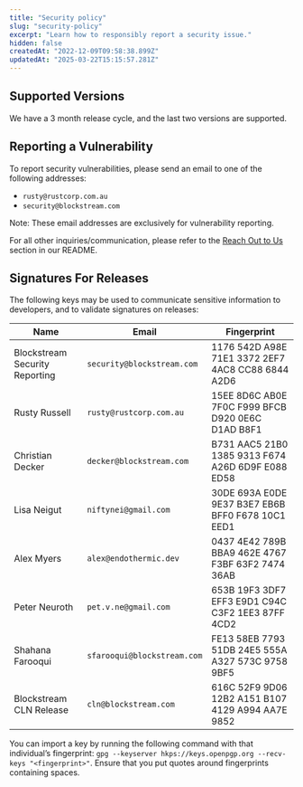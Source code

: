 ```yaml
---
title: "Security policy"
slug: "security-policy"
excerpt: "Learn how to responsibly report a security issue."
hidden: false
createdAt: "2022-12-09T09:58:38.899Z"
updatedAt: "2025-03-22T15:15:57.281Z"
---
```

## Supported Versions

We have a 3 month release cycle, and the last two versions are supported.

## Reporting a Vulnerability

To report security vulnerabilities, please send an email to one of the following addresses:
- `rusty@rustcorp.com.au`
- `security@blockstream.com`

Note: These email addresses are exclusively for vulnerability reporting.

For all other inquiries/communication, please refer to the [Reach Out to Us](https://github.com/ElementsProject/lightning?tab=readme-ov-file#reach-out-to-us) section in our README.

## Signatures For Releases

The following keys may be used to communicate sensitive information to
developers, and to validate signatures on releases:

| Name | Email | Fingerprint |
|------|-------|-------------|
| Blockstream Security Reporting | `security@blockstream.com` | 1176 542D A98E 71E1 3372  2EF7 4AC8 CC88 6844 A2D6 |
| Rusty Russell | `rusty@rustcorp.com.au` | 15EE 8D6C AB0E 7F0C F999  BFCB D920 0E6C D1AD B8F1 |
| Christian Decker | `decker@blockstream.com` | B731 AAC5 21B0 1385 9313  F674 A26D 6D9F E088 ED58 |
| Lisa Neigut | `niftynei@gmail.com` | 30DE 693A E0DE 9E37 B3E7  EB6B BFF0 F678 10C1 EED1 |
| Alex Myers | `alex@endothermic.dev` | 0437 4E42 789B BBA9 462E  4767 F3BF 63F2 7474 36AB |
| Peter Neuroth | `pet.v.ne@gmail.com` | 653B 19F3 3DF7 EFF3 E9D1  C94C C3F2 1EE3 87FF 4CD2 |
| Shahana Farooqui | `sfarooqui@blockstream.com` | FE13 58EB 7793 51DB 24E5  555A A327 573C 9758 9BF5 |
| Blockstream CLN Release | `cln@blockstream.com` | 616C 52F9 9D06 12B2 A151  B107 4129 A994 AA7E 9852 |

You can import a key by running the following command with that individual’s fingerprint: 
`gpg --keyserver hkps://keys.openpgp.org --recv-keys "<fingerprint>"`. 
Ensure that you put quotes around fingerprints containing spaces.
